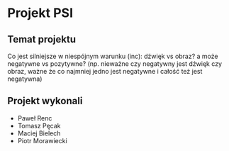 # Projekt PSI

## Temat projektu
Co jest silniejsze w niespójnym warunku (inc): dźwięk vs obraz? a może negatywne vs pozytywne? (np. nieważne czy negatywny jest dźwięk czy obraz, ważne że co najmniej jedno jest negatywne i całość też jest negatywna)

## Projekt wykonali
* Paweł Renc
* Tomasz Pęcak
* Maciej Bielech
* Piotr Morawiecki
